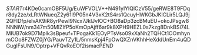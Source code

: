 $START$r4KDe0camOBF5Ug/EuWFVOLV++N491ylYlQlCzV55/geRWE8T9FDqr8dy2ze/xLRtWNueqZ2y61l9P05n4V3xK2tS4rs1QcuyHWKGbJKlCLir5LQJ9j2QFIDfp/elvAK9iR8yrPewI9Ncx7JklJvIOC+BO8aDp3zcBMuEU+okcJPsgw8NNNiW/nm347m50MlZIfP5oKmOpAjff6ar9k8XPH9HEZL0s7kzg8DnkBSi74LMIUB7ok9D7MpIk3sBpeuf+TPogaKk1EOyPTsVso09xXaNh2TQHCt1OOmhynmCOo8FZWZ0jYG/PauvTZy1L/5nmsKpj4FpOwQXZnVKhhHeXddUnEm4uQDGuglFsUN9/Optrp+VFQvRoEOf2ismacP$END$